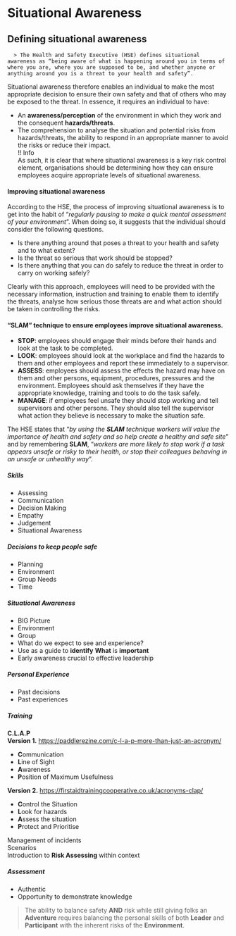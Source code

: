 # Situational Awareness
## Defining situational awareness  
 
	  > The Health and Safety Executive (HSE) defines situational awareness as “being aware of what is happening around you in terms of where you are, where you are supposed to be, and whether anyone or anything around you is a threat to your health and safety”.  

  Situational awareness therefore enables an individual to make the most appropriate decision to ensure their own safety and that of others who may be exposed to the threat. In essence, it requires an individual to have:  
- An **awareness/perception** of the environment in which they work and the consequent **hazards/threats**.  
- The comprehension to analyse the situation and potential risks from hazards/threats, the ability to respond in an appropriate manner to avoid the risks or reduce their impact.  
!! Info  
    As such, it is clear that where situational awareness is a key risk control element, organisations should be determining how they can ensure employees acquire appropriate levels of situational awareness.  
    
#### Improving situational awareness  
According to the HSE, the process of improving situational awareness is to get into the habit of “*regularly pausing to make a quick mental assessment of your environment*”. When doing so, it suggests that the individual should consider the following questions.  
- Is there anything around that poses a threat to your health and safety and to what extent?  
- Is the threat so serious that work should be stopped?  
- Is there anything that you can do safely to reduce the threat in order to carry on working safely?
  
Clearly with this approach, employees will need to be provided with the necessary information, instruction and training to enable them to identify the threats, analyse how serious those threats are and what action should be taken in controlling the risks.  

#### “SLAM” technique to ensure employees improve situational awareness.  
- **STOP**: employees should engage their minds before their hands and look at the task to be completed.  
- **LOOK**: employees should look at the workplace and find the hazards to them and other employees and report these immediately to a supervisor.  
- **ASSESS**: employees should assess the effects the hazard may have on them and other persons, equipment, procedures, pressures and the environment. Employees should ask themselves if they have the appropriate knowledge, training and tools to do the task safely.  
- **MANAGE**: if employees feel unsafe they should stop working and tell supervisors and other persons. They should also tell the supervisor what action they believe is necessary to make the situation safe.  

The HSE states that “*by using the **SLAM** technique workers will value the importance of health and safety and so help create a healthy and safe site*” and by remembering **SLAM**, “*workers are more likely to stop work if a task appears unsafe or risky to their health, or stop their colleagues behaving in an unsafe or unhealthy way*”.
  
##### Skills  
- Assessing  
- Communication  
- Decision Making  
- Empathy  
- Judgement  
- Situational Awareness  
##### Decisions to keep people safe  
- Planning  
- Environment  
- Group Needs  
- Time  
##### Situational Awareness  
- BIG Picture  
- Environment  
- Group  
- What do we expect to see and experience?  
- Use as a guide to **identify** **What** is **important**  
- Early awareness crucial to effective leadership 
   
##### Personal Experience  
- Past decisions  
- Past experiences 
   
##### Training  
**C.L.A.P**  
**Version 1.** https://paddlerezine.com/c-l-a-p-more-than-just-an-acronym/  
- **C**ommunication  
- **L**ine of Sight  
- **A**wareness  
- **P**osition of Maximum Usefulness  
  
**Version 2.** https://firstaidtrainingcooperative.co.uk/acronyms-clap/  
- **C**ontrol the Situation  
- **L**ook for hazards  
- **A**ssess the situation  
- **P**rotect and Prioritise
  
Management of incidents  
Scenarios  
Introduction to **Risk Assessing** within context  
  
##### Assessment  
- Authentic  
- Opportunity to demonstrate knowledge
  
> The ability to balance safety **AND** risk while still giving folks an **Adventure** requires balancing the personal skills of both **Leader** and **Participant** with the inherent risks of the **Environment**.  